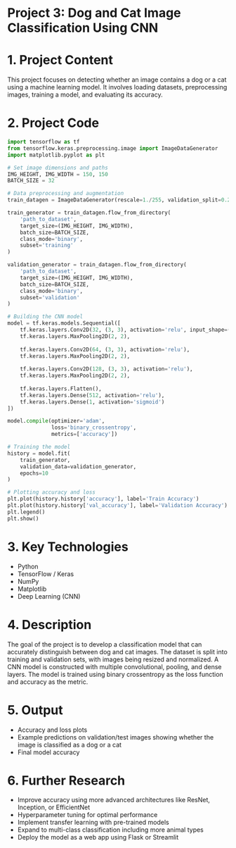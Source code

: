 # Project 3: Dog and Cat Image Classification Using CNN

# 1. Project Content
This project focuses on detecting whether an image contains a dog or a cat using a machine learning model. It involves loading datasets, preprocessing images, training a model, and evaluating its accuracy.

# 2. Project Code

~~~python
import tensorflow as tf
from tensorflow.keras.preprocessing.image import ImageDataGenerator
import matplotlib.pyplot as plt

# Set image dimensions and paths
IMG_HEIGHT, IMG_WIDTH = 150, 150
BATCH_SIZE = 32

# Data preprocessing and augmentation
train_datagen = ImageDataGenerator(rescale=1./255, validation_split=0.2)

train_generator = train_datagen.flow_from_directory(
    'path_to_dataset',
    target_size=(IMG_HEIGHT, IMG_WIDTH),
    batch_size=BATCH_SIZE,
    class_mode='binary',
    subset='training'
)

validation_generator = train_datagen.flow_from_directory(
    'path_to_dataset',
    target_size=(IMG_HEIGHT, IMG_WIDTH),
    batch_size=BATCH_SIZE,
    class_mode='binary',
    subset='validation'
)

# Building the CNN model
model = tf.keras.models.Sequential([
    tf.keras.layers.Conv2D(32, (3, 3), activation='relu', input_shape=(IMG_HEIGHT, IMG_WIDTH, 3)),
    tf.keras.layers.MaxPooling2D(2, 2),
    
    tf.keras.layers.Conv2D(64, (3, 3), activation='relu'),
    tf.keras.layers.MaxPooling2D(2, 2),
    
    tf.keras.layers.Conv2D(128, (3, 3), activation='relu'),
    tf.keras.layers.MaxPooling2D(2, 2),
    
    tf.keras.layers.Flatten(),
    tf.keras.layers.Dense(512, activation='relu'),
    tf.keras.layers.Dense(1, activation='sigmoid')
])

model.compile(optimizer='adam',
              loss='binary_crossentropy',
              metrics=['accuracy'])

# Training the model
history = model.fit(
    train_generator,
    validation_data=validation_generator,
    epochs=10
)

# Plotting accuracy and loss
plt.plot(history.history['accuracy'], label='Train Accuracy')
plt.plot(history.history['val_accuracy'], label='Validation Accuracy')
plt.legend()
plt.show()
~~~

# 3. Key Technologies
- Python
- TensorFlow / Keras
- NumPy
- Matplotlib
- Deep Learning (CNN)

# 4. Description
The goal of the project is to develop a classification model that can accurately distinguish between dog and cat images. The dataset is split into training and validation sets, with images being resized and normalized. A CNN model is constructed with multiple convolutional, pooling, and dense layers. The model is trained using binary crossentropy as the loss function and accuracy as the metric.

# 5. Output
- Accuracy and loss plots
- Example predictions on validation/test images showing whether the image is classified as a dog or a cat
- Final model accuracy

# 6. Further Research
- Improve accuracy using more advanced architectures like ResNet, Inception, or EfficientNet
- Hyperparameter tuning for optimal performance
- Implement transfer learning with pre-trained models
- Expand to multi-class classification including more animal types
- Deploy the model as a web app using Flask or Streamlit
